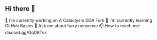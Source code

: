 ## Hi there 👋

 🔭 I’m currently working on A Cataclysm DDA Fork
 🌱 I’m currently learning GitHub Basics
 💬 Ask me about furry nonsense
 📫 How to reach me: discord.gg/GqD8Tvk
